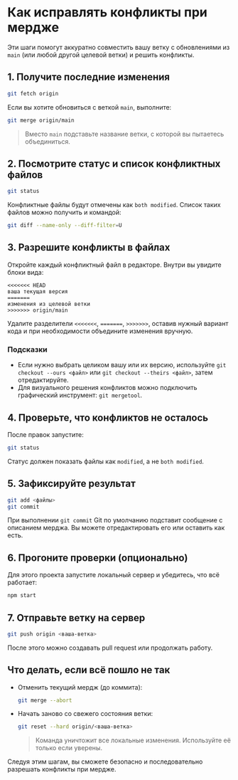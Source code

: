 # Как исправлять конфликты при мердже

Эти шаги помогут аккуратно совместить вашу ветку с обновлениями из `main` (или любой другой целевой ветки) и решить конфликты.

## 1. Получите последние изменения

```bash
git fetch origin
```

Если вы хотите обновиться с веткой `main`, выполните:

```bash
git merge origin/main
```

> Вместо `main` подставьте название ветки, с которой вы пытаетесь объединиться.

## 2. Посмотрите статус и список конфликтных файлов

```bash
git status
```

Конфликтные файлы будут отмечены как `both modified`. Список таких файлов можно получить и командой:

```bash
git diff --name-only --diff-filter=U
```

## 3. Разрешите конфликты в файлах

Откройте каждый конфликтный файл в редакторе. Внутри вы увидите блоки вида:

```text
<<<<<<< HEAD
ваша текущая версия
=======
изменения из целевой ветки
>>>>>>> origin/main
```

Удалите разделители `<<<<<<<`, `=======`, `>>>>>>>`, оставив нужный вариант кода и при необходимости объедините изменения вручную.

### Подсказки
- Если нужно выбрать целиком вашу или их версию, используйте `git checkout --ours <файл>` или `git checkout --theirs <файл>`, затем отредактируйте.
- Для визуального решения конфликтов можно подключить графический инструмент: `git mergetool`.

## 4. Проверьте, что конфликтов не осталось

После правок запустите:

```bash
git status
```

Статус должен показать файлы как `modified`, а не `both modified`.

## 5. Зафиксируйте результат

```bash
git add <файлы>
git commit
```

При выполнении `git commit` Git по умолчанию подставит сообщение с описанием мерджа. Вы можете отредактировать его или оставить как есть.

## 6. Прогоните проверки (опционально)

Для этого проекта запустите локальный сервер и убедитесь, что всё работает:

```bash
npm start
```

## 7. Отправьте ветку на сервер

```bash
git push origin <ваша-ветка>
```

После этого можно создавать pull request или продолжать работу.

## Что делать, если всё пошло не так

- Отменить текущий мердж (до коммита):
  ```bash
  git merge --abort
  ```
- Начать заново со свежего состояния ветки:
  ```bash
  git reset --hard origin/<ваша-ветка>
  ```
  > Команда уничтожит все локальные изменения. Используйте её только если уверены.

Следуя этим шагам, вы сможете безопасно и последовательно разрешать конфликты при мердже.

